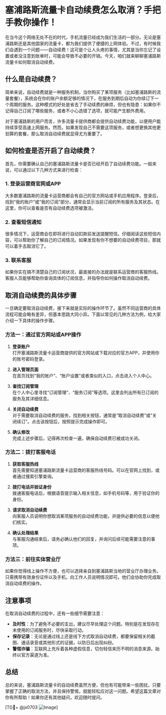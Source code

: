 # 塞浦路斯流量卡自动续费怎么取消？手把手教你操作！

在当今这个网络无处不在的时代，手机流量已经成为我们生活的一部分。无论是塞浦路斯还是其他国家的流量卡，都为我们提供了便捷的上网体验。不过，有时候我们会遇到一个问题——自动续费！这可是个让人头疼的事情，尤其是当你忘记了设置或者没注意到账单时，可能会导致不必要的开销。今天，咱们就来聊聊塞浦路斯流量卡如何取消自动续费。

## 什么是自动续费？

简单来说，自动续费就是一种服务机制，当你购买了某项服务（比如塞浦路斯的流量套餐），系统会在你的账户余额足够的情况下，在服务到期后自动为你续订下一个周期的服务。这种模式的好处是省去了手动续费的麻烦，但也有隐患：如果你不记得自己订阅了哪些服务，或者不小心选错了选项，就可能产生额外费用。

对于塞浦路斯的用户而言，许多流量卡提供商都会提供自动续费功能，以便用户能持续享受高速上网服务。然而，如果发现自己不需要这项服务，或者想更换其他更划算的套餐，那么取消自动续费就显得尤为重要了。

## 如何检查是否开启了自动续费？

首先，你需要确认自己的塞浦路斯流量卡是否已经开启了自动续费功能。一般来说，可以通过以下几种方式来进行检查：

### 1. 登录运营商官网或APP

大多数塞浦路斯的流量卡运营商都会有自己的官方网站或手机应用程序。登录后，找到“我的账户”或“我的订阅”部分，通常会显示当前订阅的所有服务及其状态。在这里，你可以查看是否有自动续费选项被激活。

### 2. 查看短信通知

很多情况下，运营商会在即将进行自动扣款前发送提醒短信。仔细阅读这些短信内容，可以帮助你了解自己的订阅情况。如果发现有你不想要的自动续费项目，那就可以着手去取消它了。

### 3. 联系客服

如果你实在搞不清楚自己的订阅状况，最直接的办法就是联系运营商的客服热线。客服人员能够帮助你查询具体的订阅信息，并指导你如何操作取消自动续费。

## 取消自动续费的具体步骤

一旦确定要取消自动续费，接下来就是实际的操作环节了。虽然不同运营商的具体流程可能会略有差异，但基本思路大同小异。下面以常见的几种方法为例，给大家介绍一下具体的操作步骤。

### 方法一：通过官方网站或APP操作

1. **登录账户**  
   打开塞浦路斯流量卡运营商提供的官方网站或下载对应的官方APP，并使用你的账号密码登录。

2. **进入管理页面**  
   在首页找到“我的账户”、“账户设置”或者类似的入口，点击进入个人中心。

3. **查找订阅管理**  
   在个人中心里寻找“订阅管理”、“服务订阅”等选项。这里会列出所有已订阅的服务及其详细信息。

4. **关闭自动续费**  
   对于需要取消自动续费的服务，找到相关按钮，通常是“取消自动续费”或“关闭续订”。点击该按钮后，按照提示完成操作即可。

5. **确认修改**  
   完成上述步骤后，记得再次检查一遍，确保自动续费已被成功关闭。

### 方法二：拨打客服电话

1. **获取客服热线**  
   首先需要知道塞浦路斯流量卡运营商的客服热线号码。可以在官网上找到，或者通过搜索引擎查询。

2. **拨打电话并验证身份**  
   拨通客服电话后，根据语音提示输入相关信息，如手机号码等，用于验证你的身份。

3. **请求取消自动续费**  
   向客服人员说明你想取消某项服务的自动续费功能，并提供必要的信息以便他们核实。

4. **确认处理结果**  
   与客服沟通结束后，请务必确认他们的回复，并询问后续可能需要注意的事项。

### 方法三：前往实体营业厅

如果你觉得线上操作不方便，也可以选择亲自到塞浦路斯当地的营业厅办理业务。只需携带有效身份证件以及手机，向工作人员说明情况即可。他们会协助你完成取消自动续费的操作。

## 注意事项

在取消自动续费的过程中，还有一些细节需要注意：

- **及时性**：为了避免不必要的支出，建议尽早处理这个问题。特别是在发现存在未使用的订阅服务时，尽快采取行动。
- **保存记录**：无论是通过线上还是线下方式取消自动续费，都要保留相关的截图、通话录音或其他形式的证据，以防日后出现纠纷。
- **警惕诈骗**：互联网上充斥着各种虚假信息，切勿轻信来历不明的消息来源。始终以官方渠道为准。

## 总结

总的来说，塞浦路斯流量卡的自动续费虽然方便，但也有可能带来一些困扰。只要掌握了正确的取消方法，并且保持警惕，就能轻松应对这一问题。希望这篇文章对你有所帮助！如果你还有其他疑问，欢迎随时提问。

[TG💪+ @jx0703 ![Image](https://github.com/user-attachments/assets/dbca1d08-cadb-493c-b0ec-ad6f7a83f270)]